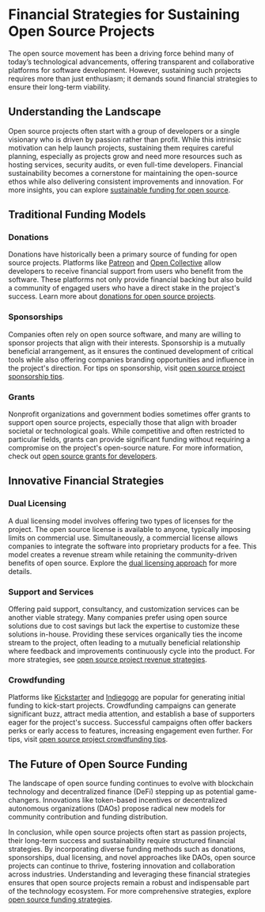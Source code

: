 # Financial Strategies for Sustaining Open Source Projects

The open source movement has been a driving force behind many of today’s technological advancements, offering transparent and collaborative platforms for software development. However, sustaining such projects requires more than just enthusiasm; it demands sound financial strategies to ensure their long-term viability.

## Understanding the Landscape

Open source projects often start with a group of developers or a single visionary who is driven by passion rather than profit. While this intrinsic motivation can help launch projects, sustaining them requires careful planning, especially as projects grow and need more resources such as hosting services, security audits, or even full-time developers. Financial sustainability becomes a cornerstone for maintaining the open-source ethos while also delivering consistent improvements and innovation. For more insights, you can explore [sustainable funding for open source](https://www.license-token.com/wiki/sustainable-funding-for-open-source).

## Traditional Funding Models

### Donations

Donations have historically been a primary source of funding for open source projects. Platforms like [Patreon](https://www.patreon.com/) and [Open Collective](https://opencollective.com/) allow developers to receive financial support from users who benefit from the software. These platforms not only provide financial backing but also build a community of engaged users who have a direct stake in the project's success. Learn more about [donations for open source projects](https://www.license-token.com/wiki/donations-for-open-source-projects).

### Sponsorships

Companies often rely on open source software, and many are willing to sponsor projects that align with their interests. Sponsorship is a mutually beneficial arrangement, as it ensures the continued development of critical tools while also offering companies branding opportunities and influence in the project's direction. For tips on sponsorship, visit [open source project sponsorship tips](https://www.license-token.com/wiki/open-source-project-sponsorship-tips).

### Grants

Nonprofit organizations and government bodies sometimes offer grants to support open source projects, especially those that align with broader societal or technological goals. While competitive and often restricted to particular fields, grants can provide significant funding without requiring a compromise on the project's open-source nature. For more information, check out [open source grants for developers](https://www.license-token.com/wiki/open-source-grants-for-developers).

## Innovative Financial Strategies

### Dual Licensing

A dual licensing model involves offering two types of licenses for the project. The open source license is available to anyone, typically imposing limits on commercial use. Simultaneously, a commercial license allows companies to integrate the software into proprietary products for a fee. This model creates a revenue stream while retaining the community-driven benefits of open source. Explore the [dual licensing approach](https://www.license-token.com/wiki/dual-licensing-approach) for more details.

### Support and Services

Offering paid support, consultancy, and customization services can be another viable strategy. Many companies prefer using open source solutions due to cost savings but lack the expertise to customize these solutions in-house. Providing these services organically ties the income stream to the project, often leading to a mutually beneficial relationship where feedback and improvements continuously cycle into the product. For more strategies, see [open source project revenue strategies](https://www.license-token.com/wiki/open-source-project-revenue-strategies).

### Crowdfunding

Platforms like [Kickstarter](https://www.kickstarter.com/) and [Indiegogo](https://www.indiegogo.com/) are popular for generating initial funding to kick-start projects. Crowdfunding campaigns can generate significant buzz, attract media attention, and establish a base of supporters eager for the project's success. Successful campaigns often offer backers perks or early access to features, increasing engagement even further. For tips, visit [open source project crowdfunding tips](https://www.license-token.com/wiki/open-source-project-crowdfunding-tips).

## The Future of Open Source Funding

The landscape of open source funding continues to evolve with blockchain technology and decentralized finance (DeFi) stepping up as potential game-changers. Innovations like token-based incentives or decentralized autonomous organizations (DAOs) propose radical new models for community contribution and funding distribution.

In conclusion, while open source projects often start as passion projects, their long-term success and sustainability require structured financial strategies. By incorporating diverse funding methods such as donations, sponsorships, dual licensing, and novel approaches like DAOs, open source projects can continue to thrive, fostering innovation and collaboration across industries. Understanding and leveraging these financial strategies ensures that open source projects remain a robust and indispensable part of the technology ecosystem. For more comprehensive strategies, explore [open source funding strategies](https://www.license-token.com/wiki/open-source-funding-strategies).